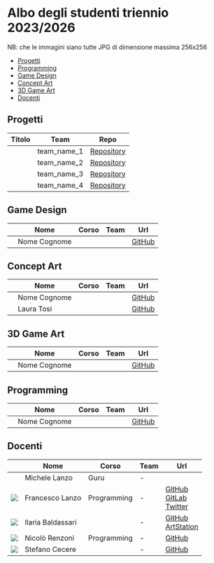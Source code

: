 # Albo degli studenti triennio 2023/2026
NB: che le immagini siano tutte JPG di dimensione massima 256x256 

- [Progetti](#progetti)
- [Programming](#programming)
- [Game Design](#game-design)
- [Concept Art](#concept-art)
- [3D Game Art](#3d-game-art)
- [Docenti](#docenti)

## Progetti
| Titolo | Team | Repo |
|---|---|---|
|  | team_name_1 | [Repository](https://github.com/TheSignAcademy/) |
|  | team_name_2 | [Repository](https://github.com/TheSignAcademy/) |
|  | team_name_3 | [Repository](https://github.com/TheSignAcademy/) |
|  | team_name_4 | [Repository](https://github.com/TheSignAcademy/) |

## Game Design
|   | Nome | Corso | Team | Url |
|:---:|---|---|---|---|
| | Nome Cognome |  |  | [GitHub]() |


## Concept Art
|   | Nome | Corso | Team | Url |
|:---:|---|---|---|---|
| | Nome Cognome |  |  | [GitHub]() |
| | Laura Tosi |  |  | [GitHub]() |
## 3D Game Art
|   | Nome | Corso | Team | Url |
|:---:|---|---|---|---|
| | Nome Cognome |  |  | [GitHub]() |

## Programming
|   | Nome | Corso | Team | Url |
|:---:|---|---|---|---|
| | Nome Cognome |  |  | [GitHub]() |


## Docenti
|   | Nome | Corso | Team | Url |
|:---:|---|---|---|---|
| | Michele Lanzo | Guru | - | |
| ![](./data/FrancescoLanzo/avatar-lanzo-bn-256.jpg) | Francesco Lanzo | Programming | - | [GitHub](https://github.com/franz0) </br> [GitLab](https://gitlab.com/franzo) </br>[Twitter](https://twitter.com/develoop_)|
| ![](./data/IlariaBaldassari/IlariaBaldassari.jpg) | Ilaria Baldassari | | - | [GitHub](https://github.com/SheiraFenix) </br> [ArtStation](https://www.artstation.com/sheirafenix)|
| ![](./data/NicoloRenzoni/NicoloRenzoni.jpg) | Nicolò Renzoni | Programming | - | [GitHub](https://github.com/KlausRenzo)|
| ![](./data/StefanoCecere/StefanoCecere.jpg) | Stefano Cecere | | - | [GitHub](https://github.com/StefanoCecere)|
